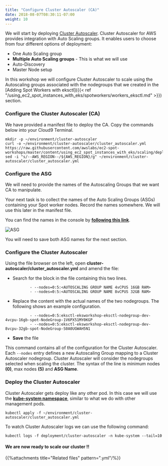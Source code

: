 ```yaml
---
title: "Configure Cluster Autoscaler (CA)"
date: 2018-08-07T08:30:11-07:00
weight: 10
---
```


We will start by deploying [Cluster Autoscaler](https://github.com/kubernetes/autoscaler/tree/master/cluster-autoscaler). Cluster Autoscaler for AWS provides integration with Auto Scaling groups. It enables users to choose from four different options of deployment:

* One Auto Scaling group 
* **Multiple Auto Scaling groups** - This is what we will use
* Auto-Discovery
* Master Node setup

In this workshop we will configure Cluster Autoscaler to scale using the Autoscaling groups associated with the nodegroups that we created in the [Adding Spot Workers with eksctl]({{< ref "/using_ec2_spot_instances_with_eks/spotworkers/workers_eksctl.md" >}}) section.

### Configure the Cluster Autoscaler (CA)
We have provided a manifest file to deploy the CA. Copy the commands below into your Cloud9 Terminal. 

```
mkdir -p ~/environment/cluster-autoscaler
curl -o ~/environment/cluster-autoscaler/cluster_autoscaler.yml https://raw.githubusercontent.com/awslabs/ec2-spot-workshops/master/content/using_ec2_spot_instances_with_eks/scaling/deploy_ca.files/cluster_autoscaler.yml
sed -i "s/--AWS_REGION--/${AWS_REGION}/g" ~/environment/cluster-autoscaler/cluster_autoscaler.yml
```

### Configure the ASG
We will need to provide the names of the Autoscaling Groups that we want CA to manipulate.  

Your next task is to collect the names of the Auto Scaling Groups (ASGs) containing your Spot worker nodes. Record the names somewhere. We will use this later in the manifest file.

You can find the names in the console by **[following this link](https://console.aws.amazon.com/ec2/autoscaling/home?#AutoScalingGroups:filter=eksctl-eksworkshop-eksctl-nodegroup-dev;view=details)**. 

![ASG](/images/using_ec2_spot_instances_with_eks/scaling/scaling-asg-spot-groups.png)

You will need to save both ASG names for the next section.

### Configure the Cluster Autoscaler

Using the file browser on the left, open **cluster-autoscaler/cluster_autoscaler.yml** and amend the file:

 * Search for the block in the file containing this two lines.
 ```
            - --nodes=0:5:<AUTOSCALING GROUP NAME 4vCPUS 16GB RAM>
            - --nodes=0:5:<AUTOSCALING GROUP NAME 8vCPUS 32GB RAM>
 ```

 * Replace the content **<AUTOSCALING GROUP NAME xVPUS xxGB RAM>** with the actual names of the two nodegroups. The following shows an example configuration.
 ```
            - --nodes=0:5:eksctl-eksworkshop-eksctl-nodegroup-dev-4vcpu-16gb-spot-NodeGroup-1V6PX51MY0KGP
            - --nodes=0:5:eksctl-eksworkshop-eksctl-nodegroup-dev-8vcpu-32gb-spot-NodeGroup-S0A0UGWAH5N1
 ```

 * **Save** the file

This command contains all of the configuration for the Cluster Autoscaler. Each `--nodes` entry defines a new Autoscaling Group mapping to a Cluster Autoscaler nodegroup. Cluster Autoscaler will consider the nodegroups selected when scaling the cluster. The syntax of the line is minimum nodes **(0)**, max nodes **(5)** and **ASG Name**.


### Deploy the Cluster Autoscaler

Cluster Autoscaler gets deploy like any other pod. In this case we will use the **[kube-system namespace](https://kubernetes.io/docs/concepts/overview/working-with-objects/namespaces/)**, similar to what we do with other management pods.

```
kubectl apply -f ~/environment/cluster-autoscaler/cluster_autoscaler.yml
```

To watch Cluster Autoscaler logs we can use the following command:
```
kubectl logs -f deployment/cluster-autoscaler -n kube-system --tail=10
```

#### We are now ready to scale our cluster !!

{{%attachments title="Related files" pattern=".yml"/%}}

